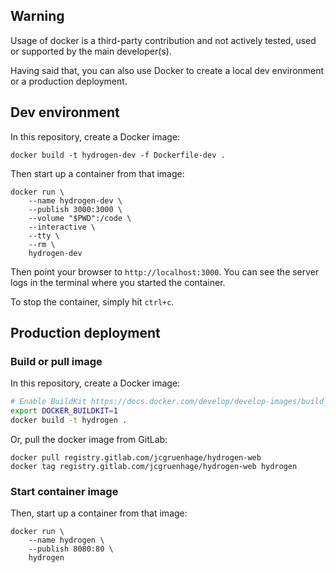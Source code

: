 ## Warning

Usage of docker is a third-party contribution and not actively tested, used or supported by the main developer(s).

Having said that, you can also use Docker to create a local dev environment or a production deployment.

## Dev environment

In this repository, create a Docker image:

```
docker build -t hydrogen-dev -f Dockerfile-dev .
```

Then start up a container from that image:

```
docker run \
    --name hydrogen-dev \
    --publish 3000:3000 \
    --volume "$PWD":/code \
    --interactive \
    --tty \
    --rm \
    hydrogen-dev
```

Then point your browser to `http://localhost:3000`. You can see the server logs in the terminal where you started the container.

To stop the container, simply hit `ctrl+c`.

## Production deployment

### Build or pull image

In this repository, create a Docker image:

```sh
# Enable BuildKit https://docs.docker.com/develop/develop-images/build_enhancements/
export DOCKER_BUILDKIT=1
docker build -t hydrogen .
```

Or, pull the docker image from GitLab:

```
docker pull registry.gitlab.com/jcgruenhage/hydrogen-web
docker tag registry.gitlab.com/jcgruenhage/hydrogen-web hydrogen
```

### Start container image

Then, start up a container from that image:

```
docker run \
    --name hydrogen \
    --publish 8080:80 \
    hydrogen
```
